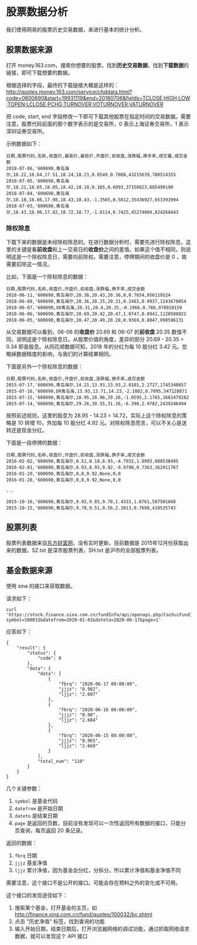 # 股票数据分析

我们使用网易的股票历史交易数据，来进行基本的统计分析。

## 股票数据来源

打开 money.163.com，搜索你想要的股票，找到**历史交易数据**，找到**下载数据**的链接，即可下载想要的数据。

根据选择的字段，最终的下载链接大概是这样的：http://quotes.money.163.com/service/chddata.html?code=0600690&start=19931119&end=20180706&fields=TCLOSE;HIGH;LOW;TOPEN;LCLOSE;PCHG;TURNOVER;VOTURNOVER;VATURNOVER

把 code, start, end 字段修改一下即可下载其他股票在指定时间的交易数据。需要注意，股票代码前面的那个数字表示的是交易所，0 表示上海证券交易所，1 表示深圳证券交易所。

示例数据如下：

```csv
日期,股票代码,名称,收盘价,最高价,最低价,开盘价,前收盘,涨跌幅,换手率,成交量,成交金额
2018-07-06,'600690,青岛海尔,18.22,18.64,17.51,18.24,18.21,0.0549,0.7088,43215639,780514355
2018-07-05,'600690,青岛海尔,18.21,18.85,18.05,18.42,18.18,0.165,0.6093,37150823,685499190
2018-07-04,'600690,青岛海尔,18.18,18.86,17.98,18.43,18.43,-1.3565,0.5812,35436927,653393994
2018-07-03,'600690,青岛海尔,18.43,18.96,17.82,18.72,18.77,-1.8114,0.7425,45274004,824268443
```

### 除权除息

下载下来的数据是未经除权除息的。在进行数据分析时，需要先进行除权除息。这里的关键是看**前收盘**和上一交易日的**收盘价**之间的差值。如果这个值不相同，则说明这是一个除权除息日，需要向前除权。需要注意，停牌期间的收盘价是 0 ，故需要扣除这一情况。

比如，下面是一个除权除息的数据：

```csv
日期,股票代码,名称,收盘价,开盘价,前收盘,涨跌幅,换手率,成交金额
2018-06-11,'600690,青岛海尔,20.36,20.43,20.36,0,0.7654,956119524
2018-06-08,'600690,青岛海尔,20.36,20.25,20.31,0.2462,0.9937,1243670054
2018-06-07,'600690,XD青岛海,20.31,20.4,20.35,-0.1966,0.788,978910159
2018-06-06,'600690,青岛海尔,20.69,20.42,20.47,1.0747,0.8941,1128508922
2018-06-05,'600690,青岛海尔,20.47,20.49,20.28,0.9369,0.8047,998596131
```

从交易数据可以看到，06-06 的**收盘价** 20.69 和 06-07 的**前收盘** 20.35 数值不同，说明这是个除权除息日。从股票价值的角度，差异的部分 20.69 - 20.35 = 0.34 即是股息。从同花顺数据可知，2018 年的分红为每 10 股分红 3.42 元。忽略掉数据精度的影响，与我们的计算结果相同。

下面是另外一个除权除息的数据：

```csv
日期,股票代码,名称,收盘价,开盘价,前收盘,涨跌幅,换手率,成交金额
2015-07-17,'600690,青岛海尔,14.21,13.93,13.93,2.0101,2.2727,1745340657
2015-07-16,'600690,DR青岛海,13.93,13.71,14.23,-2.1082,0.7095,547128871
2015-07-15,'600690,青岛海尔,28.95,28.96,29.26,-1.0595,2.1765,1681479282
2015-07-14,'600690,青岛海尔,29.26,30.55,31.26,-6.398,2.9782,2439246494
```

按照前述规则，这里的股息为 28.95 - 14.23 = 14.72，实际上这个除权除息的策略是 10 转增 10，外加每 10 股分红 4.92 元。对除权除息而言，可以不关心是送转还是现金分红。

下面是一段停牌的数据：

```csv
日期,股票代码,名称,收盘价,开盘价,前收盘,涨跌幅,换手率,成交金额
2016-02-02,'600690,青岛海尔,8.51,8.18,8.93,-4.7032,1.8993,888538495
2016-02-01,'600690,青岛海尔,8.93,8.93,9.92,-9.9798,0.7363,362911767
2016-01-29,'600690,青岛海尔,0,0,9.92,None,0,0
2016-01-28,'600690,青岛海尔,0,0,9.92,None,0,0

...

2015-10-16,'600690,青岛海尔,9.92,9.85,9.78,1.4315,1.0761,587501668
2015-10-15,'600690,青岛海尔,9.78,9.51,9.56,2.3013,0.7698,410535743
```

## 股票列表

股票列表数据来自[东方财富网](http://quote.eastmoney.com/stocklist.html)，没有实时更新。目前数据是 2015年12月份获取出来的数据。SZ.txt 是深市股票列表，SH.txt 是沪市的全部股票列表。

## 基金数据来源

使用 sina 的接口来获取数据。

请求如下：

```shell
curl 'https://stock.finance.sina.com.cn/fundInfo/api/openapi.php/CaihuiFundInfoService.getNav?symbol=100032&datefrom=2020-01-01&dateto=2020-06-17&page=1'
```

应答如下：

```shell
{
    "result": {
        "status": {
            "code": 0
        },
        "data": {
            "data": [
                {
                    "fbrq": "2020-06-17 00:00:00",
                    "jjjz": "0.982",
                    "ljjz": "2.687"
                },
                {
                    "fbrq": "2020-06-16 00:00:00",
                    "jjjz": "0.98",
                    "ljjz": "2.684"
                },
                {
                    "fbrq": "2020-06-15 00:00:00",
                    "jjjz": "0.965",
                    "ljjz": "2.668"
                }
            ],
            "total_num": "110"
        }
    }
}
```

几个关键参数：

1. `symbol` 是基金代码
2. `datefrom` 是开始日期
3. `dateto` 是结束日期
4. `page` 是返回的页数，目前没有发现可以一次性返回所有数据的接口，只能分页查询，每页返回 20 条记录。

返回的数据：

1. `fbrq` 日期
2. `jjjz` 基金净值
3. `ljjz` 累计净值，因为基金会分红，分拆分。所以累计净值和基金净值不同

需要注意，这个接口不是公开的接口。可能会存在预料之外的变化或不可用。

这个接口的发现途径如下：

1. 搜索某个基金，打开基金的主页，如 http://finance.sina.com.cn/fund/quotes/100032/bc.shtml
2. 点击 "历史净值" 标签，找到查询的功能
3. 输入开始日期，结束日期后，打开浏览器网络的调试功能，通过抓取网络请求数据，就可以发现这个 API 接口


